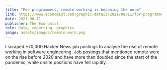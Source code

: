 ```yaml
---
title: "For programmers, remote working is becoming the norm"
link: https://www.economist.com/graphic-detail/2021/08/11/for-programmers-remote-working-is-becoming-the-norm
date: 2021-08-11
publisher: The Economist
role: Data, reporting, graphics
image: assets/images/remote-work.png
---
```


I scraped +70,000 Hacker News job postings to analyse the rise of remote working in software engineering. Job postings that mentioned remote were on the rise before 2020 and have more than doubled since the start of the pandemic, while onsite positions have fell rapidly.